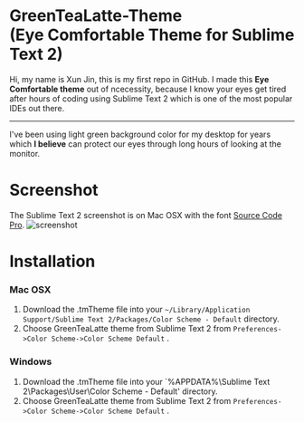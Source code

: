 # GreenTeaLatte-Theme <br> (Eye Comfortable Theme for Sublime Text 2)
Hi, my name is Xun Jin, this is my first repo in GitHub. 
I made this **Eye Comfortable theme** out of ncecessity, because I know your eyes get tired after hours of coding using Sublime Text 2 which is one of the most popular IDEs out there.
***
I've been using light green background color for my desktop for years which **I believe** can protect our eyes through long hours of looking at the monitor.
# Screenshot
The Sublime Text 2 screenshot is on Mac OSX with the font [Source Code Pro](http://blogs.adobe.com/typblography/2012/09/source-code-pro.html).
![screenshot](https://raw.github.com/skndmx/GreenTeaLatte-Theme/master/Screenshot/GreenTeaLatte.png)
# Installation
### Mac OSX
1. Download the .tmTheme file into your `~/Library/Application Support/Sublime Text 2/Packages/Color Scheme - Default` directory.
2. Choose GreenTeaLatte theme from Sublime Text 2 from `Preferences->Color Scheme->Color Scheme Default` .

### Windows
1. Download the .tmTheme file into your `%APPDATA%\Sublime Text 2\Packages\User\Color Scheme - Default' directory.
2. Choose GreenTeaLatte theme from Sublime Text 2 from `Preferences->Color Scheme->Color Scheme Default` .

